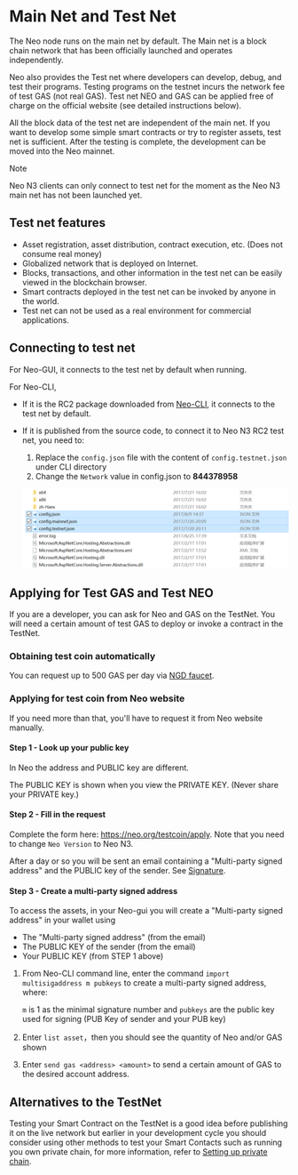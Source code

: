 # Main Net and Test Net

The Neo node runs on the main net by default. The Main net is a block chain network that has been officially launched and operates independently.  

Neo also provides the Test net where developers can develop, debug, and test their programs. Testing programs on the testnet incurs the network fee of test GAS (not real GAS). Test net NEO and GAS can be applied free of charge on the official website (see detailed instructions below).

All the block data of the test net are independent of the main net. If you want to develop some simple smart contracts or try to register assets, test net is sufficient. After the testing is complete, the development can be moved into the Neo mainnet.

> [!Note]
>
> Neo N3 clients can only connect to test net for the moment as the Neo N3 main net has not been launched yet.

## Test net features

- Asset registration, asset distribution, contract execution, etc. (Does not consume real money)
- Globalized network that is deployed on Internet.
- Blocks, transactions, and other information in the test net can be easily viewed in the blockchain browser.
- Smart contracts deployed in the test net can be invoked by anyone in the world.
- Test net can not be used as a real environment for commercial applications.

## Connecting to test net

For Neo-GUI, it connects to the test net by default when running.

For Neo-CLI, 

- If it is the RC2 package downloaded from  [Neo-CLI](https://github.com/neo-project/neo-node/releases), it connects to the test net by default.

- If it is published from the source code, to connect it to Neo N3 RC2 test net, you need to:

  1. Replace the `config.json` file with the content of `config.testnet.json` under CLI directory
  2. Change the `Network` value in config.json to **844378958**

  ![image](../../assets/testnet_2_v2.png)

## Applying for Test GAS and Test NEO

If you are a developer, you can ask for Neo and GAS on the TestNet. You will need a certain amount of test GAS to deploy or invoke a contract in the TestNet.  

### Obtaining test coin automatically

You can request up to 500 GAS per day via [NGD faucet](https://neowish.ngd.network/neo3/). 

### Applying for test coin from Neo website

If you need more than that, you'll have to request it from Neo website manually.

#### Step 1 - Look up your public key
In Neo the address and PUBLIC key are different. 

The PUBLIC KEY is shown when you view the PRIVATE KEY. (Never share your PRIVATE key.)  

#### Step 2 - Fill in the request
Complete the form here: https://neo.org/testcoin/apply. Note that you need to change `Neo Version` to Neo N3.

After a day or so you will be sent an email containing a "Multi-party signed address" and the PUBLIC key of the sender. See [Signature](../../node/gui/advanced.md).

#### Step 3 - Create a multi-party signed address
To access the assets, in your Neo-gui you will create a "Multi-party signed address" in your wallet using 

- The "Multi-party signed address" (from the email) 
- The PUBLIC KEY of the sender (from the email)
- Your PUBLIC KEY (from STEP 1 above) 

1. From Neo-CLI command line, enter the command  `import multisigaddress m pubkeys` to create a multi-party signed address, where:

   `m` is 1 as the minimal signature number and `pubkeys` are the public key used for signing (PUB Key of sender and your PUB key) 

2. Enter `list asset`，then you should see the quantity of Neo and/or GAS shown

3. Enter `send gas <address> <amount>` to send a certain amount of GAS to the desired account address.

## Alternatives to the TestNet

Testing your Smart Contract on the TestNet is a good idea before publishing it on the live network but earlier in your development cycle you should consider using other methods to test your Smart Contacts such as running you own private chain, for more information, refer to [Setting up private chain](private-chain/solo.md).